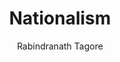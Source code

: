 ---
title: "Nationalism"
author: ["Rabindranath Tagore"]
year: 1917
language: ["English"]
genre: ["Political Literature"]
description: "Tagore's critique of aggressive nationalism and Western imperialism based on lectures delivered in Japan and America. Argues for spiritual internationalism over narrow nationalist movements, warning against uncritical adoption of Western nation-state models."
collections: ['modern-literature']
sources:
  - name: "Internet Archive"
    url: "https://archive.org/details/nationalism00tagorich"
    type: "other"
  - name: "Internet Archive"
    url: "https://archive.org/details/dli.csl.3935"
    type: "other"
references:
  - name: "Wikisource"
    url: "https://en.wikisource.org/wiki/Index:Nationalism.djvu"
    type: "wikisource"
  - name: "Wikipedia: Rabindranath Tagore"
    url: "https://en.wikipedia.org/wiki/Rabindranath_Tagore"
    type: "wikipedia"
  - name: "Open Library: Nationalism year"
    url: "https://openlibrary.org/search?q=Nationalism+year+1917+language+English+genre+Rabindranath+Tagore"
    type: "other"
featured: false
publishDate: 2025-10-30
tags: ['classical', 'literature']
---